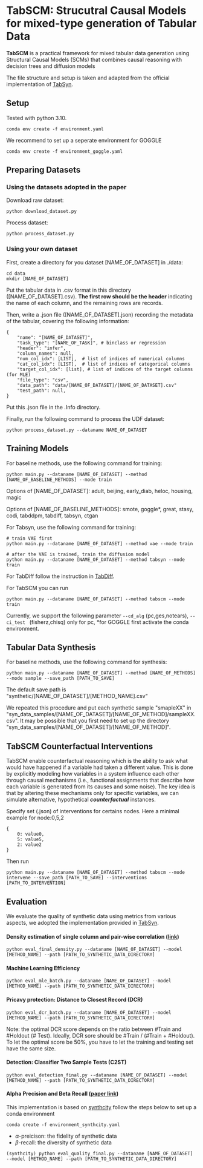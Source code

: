 # TabSCM: Strucutral Causal Models for mixed-type generation of Tabular Data

**TabSCM** is a practical framework for mixed tabular data
generation using Structural Causal Models (SCMs) that
combines causal reasoning with decision trees and diffusion models

The file structure and setup is taken and adapted from the official implementation of [TabSyn](https://github.com/amazon-science/tabsyn).

## Setup
Tested with python 3.10.
```
conda env create -f environment.yaml
```

We recommend to set up a seperate environment for GOGGLE

```
conda env create -f environment_goggle.yaml
```

## Preparing Datasets

### Using the datasets adopted in the paper

Download raw dataset:

```
python download_dataset.py
```

Process dataset:

```
python process_dataset.py
```

### Using your own dataset

First, create a directory for you dataset [NAME_OF_DATASET] in ./data:
```
cd data
mkdir [NAME_OF_DATASET]
```

Put the tabular data in .csv format in this directory ([NAME_OF_DATASET].csv). **The first row should be the header** indicating the name of each column, and the remaining rows are records.

Then, write a .json file ([NAME_OF_DATASET].json) recording the metadata of the tabular, covering the following information:
```
{
    "name": "[NAME_OF_DATASET]",
    "task_type": "[NAME_OF_TASK]", # binclass or regression
    "header": "infer",
    "column_names": null,
    "num_col_idx": [LIST],  # list of indices of numerical columns
    "cat_col_idx": [LIST],  # list of indices of categorical columns
    "target_col_idx": [list], # list of indices of the target columns (for MLE)
    "file_type": "csv",
    "data_path": "data/[NAME_OF_DATASET]/[NAME_OF_DATASET].csv"
    "test_path": null,
}
```
Put this .json file in the .Info directory.

Finally, run the following command to process the UDF dataset:
```
python process_dataset.py --dataname NAME_OF_DATASET
```

## Training Models

For baseline methods, use the following command for training:

```
python main.py --dataname [NAME_OF_DATASET] --method [NAME_OF_BASELINE_METHODS] --mode train
```

Options of [NAME_OF_DATASET]: adult, beijing, early_diab, heloc, housing, magic

Options of [NAME_OF_BASELINE_METHODS]: smote, goggle*, great, stasy, codi, tabddpm, tabdiff, tabsyn, ctgan

For Tabsyn, use the following command for training:

```
# train VAE first
python main.py --dataname [NAME_OF_DATASET] --method vae --mode train

# after the VAE is trained, train the diffusion model
python main.py --dataname [NAME_OF_DATASET] --method tabsyn --mode train
```

For TabDiff follow the instruction in [TabDiff](https://github.com/MinkaiXu/TabDiff/tree/main).


For TabSCM you can run

```
python main.py --dataname [NAME_OF_DATASET] --method tabscm --mode train 
```

Currently, we support the following parameter ```--cd_alg``` (pc,ges,notears), ```--ci_test ``` (fisherz,chisq) only for pc, 
*for GOGGLE first activate the conda environment.


## Tabular Data Synthesis

For baseline methods, use the following command for synthesis:

```
python main.py --dataname [NAME_OF_DATASET] --method [NAME_OF_METHODS] --mode sample --save_path [PATH_TO_SAVE]
```

The default save path is "synthetic/[NAME_OF_DATASET]/[METHOD_NAME].csv"

We repeated this procedure and put each synthetic sample "smapleXX"  in "syn_data_samples/[NAME_OF_DATASET]/[NAME_OF_METHOD]/sampleXX.csv". It may be possible that you first need to set up the directory "syn_data_samples/[NAME_OF_DATASET]/[NAME_OF_METHOD]".

## TabSCM Counterfactual Interventions

TabSCM enable counterfactual reasoning which is the ability to ask what would have happened if a variable had taken a different value. This is done by explicitly modeling how variables in a system influence each other through causal mechanisms (i.e., functional assignments that describe how each variable is generated from its causes and some noise). The key idea is that by altering these mechanisms only for specific variables, we can simulate alternative, hypothetical ***counterfactual*** instances.

Specify set (.json) of interventions for certains nodes. Here a minimal example for node:0,5,2
```
{
    0: value0,
    5: value5,
    2: value2
}
```

Then run 

```
python main.py --dataname [NAME_OF_DATASET] --method tabscm --mode intervene --save_path [PATH_TO_SAVE] --interventions [PATH_TO_INTERVENTION]
```


## Evaluation
We evaluate the quality of synthetic data using metrics from various aspects, we adopted the implementation provided in [TabSyn](https://github.com/amazon-science/tabsyn/tree/main).

#### Density estimation of single column and pair-wise correlation ([link](https://docs.sdv.dev/sdmetrics/reports/quality-report/whats-included))

```
python eval_final_density.py --dataname [NAME_OF_DATASET] --model [METHOD_NAME] --path [PATH_TO_SYNTHETIC_DATA_DIRECTORY]
```


#### Machine Learning Efficiency

```
python eval_mle_batch.py --dataname [NAME_OF_DATASET] --model [METHOD_NAME] --path [PATH_TO_SYNTHETIC_DATA_DIRECTORY]
```

#### Pricavy protection: Distance to Closest Record (DCR)

```
python eval_dcr_batch.py --dataname [NAME_OF_DATASET] --model [METHOD_NAME] --path [PATH_TO_SYNTHETIC_DATA_DIRECTORY]
```

Note: the optimal DCR score depends on the ratio between #Train and #Holdout (# Test). Ideally, DCR sore should be #Train / (#Train + #Holdout). To let the optimal score be $50\%$, you have to let the training and testing set have the same size. 

#### Detection: Classifier Two Sample Tests (C2ST)

```
python eval_detection_final.py --dataname [NAME_OF_DATASET] --model [METHOD_NAME] --path [PATH_TO_SYNTHETIC_DATA_DIRECTORY]
```

#### Alpha Precision and Beta Recall ([paper link](https://arxiv.org/abs/2102.08921))

This implementation is based on [synthcity](https://github.com/vanderschaarlab/synthcity) follow the steps below to set up a conda environment

```
conda create -f environment_synthcity.yaml
```
- $\alpha$-preicison: the fidelity of synthetic data
- $\beta$-recall: the diversity of synthetic data

```
(synthcity) python eval_quality_final.py --dataname [NAME_OF_DATASET] --model [METHOD_NAME] --path [PATH_TO_SYNTHETIC_DATA_DIRECTORY]
```